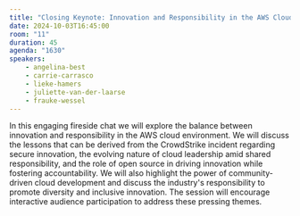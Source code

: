 ```yaml
---
title: "Closing Keynote: Innovation and Responsibility in the AWS Cloud Era"
date: 2024-10-03T16:45:00
room: "11"
duration: 45
agenda: "1630"
speakers:
    - angelina-best
    - carrie-carrasco
    - lieke-hamers
    - juliette-van-der-laarse
    - frauke-wessel
---
```


In this engaging fireside chat we will explore the balance between innovation and responsibility in the AWS cloud environment. We will discuss the lessons that can be derived from the CrowdStrike incident regarding secure innovation, the evolving nature of cloud leadership amid shared responsibility, and the role of open source in driving innovation while fostering accountability. We will also highlight the power of community-driven cloud development and discuss the industry's responsibility to promote diversity and inclusive innovation. The session will encourage interactive audience participation to address these pressing themes.
